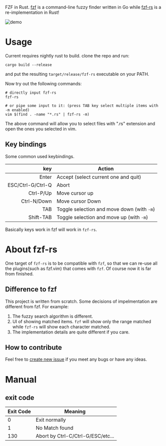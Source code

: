FZF in Rust. [fzf](https://github.com/junegunn/fzf) is a command-line fuzzy finder written in Go while [fzf-rs](https://github.com/lotabout/fzf-rs) is a re-implementation in Rust!

![demo](https://cloud.githubusercontent.com/assets/1527040/16512114/6891433e-3f8a-11e6-9a10-4ea2c4ba1c88.gif)

# Usage

Current requires nightly rust to build. clone the repo and run:

```
cargo build --release
```

and put the resulting `target/release/fzf-rs` executable on your PATH.

Now try out the following commands:

```
# directly input fzf-rs
fzf-rs

# or pipe some input to it: (press TAB key select multiple items with -m enabled)
vim $(find . -name "*.rs" | fzf-rs -m)
```
The above command will allow you to select files with ".rs" extension and open
the ones you selected in vim.

## Key bindings

Some common used keybindings.

| key | Action |
|---:|---|
| Enter | Accept (select current one and quit)  |
| ESC/Ctrl-G/Ctrl-Q | Abort|
| Ctrl-P/Up | Move cursor up|
| Ctrl-N/Down | Move cursor Down|
| TAB | Toggle selection and move down (with `-m`)|
| Shift-TAB | Toggle selection and move up (with `-m`)|

Basically keys work in fzf will work in `fzf-rs`.

# About fzf-rs

One target of `fzf-rs` is to be compatible with `fzf`, so that we can re-use
all the plugins(such as fzf.vim) that comes with `fzf`. Of course now it is
far from finished.

## Difference to fzf

This project is written from scratch. Some decisions of impelmentation are
different from fzf. For example:

1. The fuzzy search algorithm is different.
2. UI of showing matched items. `fzf` will show only the range matched while
   `fzf-rs` will show each character matched.
3. The implementation details are quite different if you care.

## How to contribute

Feel free to [create new
issue](https://github.com/lotabout/fzf-rs/issues/new) if you meet any bugs
or have any ideas.

# Manual

## exit code

| Exit Code | Meaning |
|---|---|
| 0 | Exit normally |
| 1 | No Match found |
| 130 | Abort by Ctrl-C/Ctrl-G/ESC/etc... |
